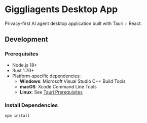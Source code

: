# Giggliagents Desktop App

Privacy-first AI agent desktop application built with Tauri + React.

## Development

### Prerequisites

- Node.js 18+
- Rust 1.70+
- Platform-specific dependencies:
  - **Windows**: Microsoft Visual Studio C++ Build Tools
  - **macOS**: Xcode Command Line Tools
  - **Linux**: See [Tauri Prerequisites](https://tauri.app/v1/guides/getting-started/prerequisites)

### Install Dependencies

```bash
npm install
```
